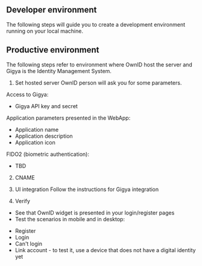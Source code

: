 
## Developer environment
The following steps will guide you to create a development environment running on your local machine.



## Productive environment
The following steps refer to environment where OwnID host the server and Gigya is the Identity Management System.

1. Set hosted server
OwnID person will ask you for some parameters. 

Access to Gigya:
- Gigya API key and secret

Application parameters presented in the WebApp:
- Application name
- Application description
- Application icon

FIDO2 (biometric authentication):
- TBD

2. CNAME

3. UI integration
Follow the instructions for Gigya integration 

4. Verify
- See that OwnID widget is presented in your login/register pages
- Test the scenarios in mobile and in desktop:
* Register
* Login
* Can't login
* Link account - to test it, use a device that does not have a digital identity yet



